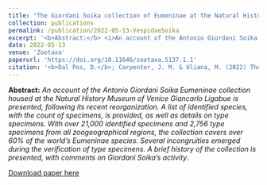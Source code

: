 ```yaml
---
title: "The Giordani Soika collection of Eumeninae at the Natural History Museum of Venice Giancarlo Ligabue: catalogue of species and type specimens (Insecta, Hymenoptera, Vespidae)"
collection: publications
permalink: /publication/2022-05-13-VespidaeSoika
excerpt: '<b>Abstract:</b> <i>An account of the Antonio Giordani Soika Eumeninae collection housed at the Natural History Museum of Venice Giancarlo Ligabue is presented, following its recent reorganization. A list of identified species, with the count of specimens, is provided, as well as details on type specimens. With over 21,000 identified specimens and 2,756 type specimens from all zoogeographical regions, the collection covers over 60% of the world’s Eumeninae species. Several incongruities emerged during the verification of type specimens. A brief history of the collection is presented, with comments on Giordani Soika’s activity</i>.'
date: 2022-05-13
venue: 'Zootaxa'
paperurl: 'https://doi.org/10.11646/zootaxa.5137.1.1'
citation: '<b>Dal Pos, D.</b>; Carpenter, J. M. & Uliana, M. (2022) The Giordani Soika collection of Eumeninae at the Natural History Museum of Venice Giancarlo Ligabue: catalogue of species and type specimens (Insecta, Hymenoptera, Vespidae). <i>Zootaxa</i>, 5137(1): 1–111.'
---
```

<b>Abstract:</b> <i>An account of the Antonio Giordani Soika Eumeninae collection housed at the Natural History Museum of Venice Giancarlo Ligabue is presented, following its recent reorganization. A list of identified species, with the count of specimens, is provided, as well as details on type specimens. With over 21,000 identified specimens and 2,756 type specimens from all zoogeographical regions, the collection covers over 60% of the world’s Eumeninae species. Several incongruities emerged during the verification of type specimens. A brief history of the collection is presented, with comments on Giordani Soika’s activity</i>.

<script type='text/javascript' src='https://d1bxh8uas1mnw7.cloudfront.net/assets/embed.js'></script>

<p><div class='altmetric-embed' data-badge-type='donut' data-doi="10.11646/zootaxa.5137.1.1"></div></p> 

[Download paper here](https://doi.org/10.11646/zootaxa.5137.1.1)